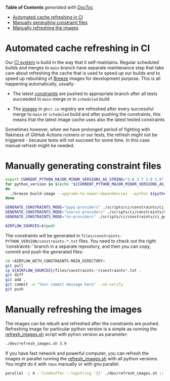<!--
 Licensed to the Apache Software Foundation (ASF) under one
 or more contributor license agreements.  See the NOTICE file
 distributed with this work for additional information
 regarding copyright ownership.  The ASF licenses this file
 to you under the Apache License, Version 2.0 (the
 "License"); you may not use this file except in compliance
 with the License.  You may obtain a copy of the License at

   http://www.apache.org/licenses/LICENSE-2.0

 Unless required by applicable law or agreed to in writing,
 software distributed under the License is distributed on an
 "AS IS" BASIS, WITHOUT WARRANTIES OR CONDITIONS OF ANY
 KIND, either express or implied.  See the License for the
 specific language governing permissions and limitations
 under the License.
-->

<!-- START doctoc generated TOC please keep comment here to allow auto update -->
<!-- DON'T EDIT THIS SECTION, INSTEAD RE-RUN doctoc TO UPDATE -->
**Table of Contents**  *generated with [DocToc](https://github.com/thlorenz/doctoc)*

- [Automated cache refreshing in CI](#automated-cache-refreshing-in-ci)
- [Manually generating constraint files](#manually-generating-constraint-files)
- [Manually refreshing the images](#manually-refreshing-the-images)

<!-- END doctoc generated TOC please keep comment here to allow auto update -->

# Automated cache refreshing in CI

Our [CI system](../CI.rst) is build in the way that it self-maintains. Regular scheduled builds and
merges to `main` branch have separate maintenance step that take care about refreshing the cache that is
used to speed up our builds and to speed up rebuilding of [Breeze](../BREEZE.rst) images for development
purpose. This is all happening automatically, usually:

* The latest [constraints](../CONTRIBUTING.rst#pinned-constraint-files) are pushed to appropriate branch
  after all tests succeeded in `main` merge or in `scheduled` build

* The [images](../IMAGES.rst) in `ghcr.io` registry are refreshed after every successful merge to `main`
  or `scheduled` build and after pushing the constraints, this means that the latest image cache uses
  also the latest tested constraints

Sometimes however, when we have prolonged period of fighting with flakiness of GitHub Actions runners or our
tests, the refresh might not be triggered - because tests will not succeed for some time. In this case
manual refresh might be needed.

# Manually generating constraint files

```bash
export CURRENT_PYTHON_MAJOR_MINOR_VERSIONS_AS_STRING="3.6 3.7 3.8 3.9"
for python_version in $(echo "${CURRENT_PYTHON_MAJOR_MINOR_VERSIONS_AS_STRING}")
do
  ./breeze build-image --upgrade-to-newer-dependencies --python ${python_version} --build-cache-local
done

GENERATE_CONSTRAINTS_MODE="pypi-providers" ./scripts/ci/constraints/ci_generate_all_constraints.sh
GENERATE_CONSTRAINTS_MODE="source-providers" ./scripts/ci/constraints/ci_generate_all_constraints.sh
GENERATE_CONSTRAINTS_MODE="no-providers" ./scripts/ci/constraints/ci_generate_all_constraints.sh

AIRFLOW_SOURCES=$(pwd)
```

The constraints will be generated in `files/constraints-PYTHON_VERSION/constraints-*.txt` files. You need to
check out the right 'constraints-' branch in a separate repository, and then you can copy, commit and push the
generated files:

```bash
cd <AIRFLOW_WITH_CONSTRAINTS-MAIN_DIRECTORY>
git pull
cp ${AIRFLOW_SOURCES}/files/constraints-*/constraints*.txt .
git diff
git add .
git commit -m "Your commit message here" --no-verify
git push
```

# Manually refreshing the images

The images can be rebuilt and refreshed after the constraints are pushed. Refreshing image for particular
python version is a simple as running the [refresh_images.sh](refresh_images.sh) script with pyhon version
as parameter:

```bash
./dev/refresh_images.sh 3.9
```

If you have fast network and powerful computer, you can refresh the images in parallel running the
[refresh_images.sh](refresh_images.sh) with all python versions. You might do it with `tmux` manually
or with gnu parallel:

```bash
parallel -j 4 --linebuffer --tagstring '{}' ./dev/refresh_images.sh ::: 3.6 3.7 3.8 3.9
```
